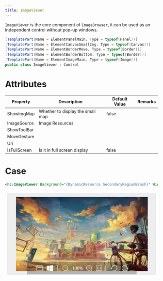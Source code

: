 ```yaml
---
title: ImageViewer
---
```


`ImageViewer` is the core component of `ImageBrowser`, it can be used as an independent control without pop-up windows.

```cs
[TemplatePart(Name = ElementPanelMain, Type = typeof(Panel))]
[TemplatePart(Name = ElementCanvasSmallImg, Type = typeof(Canvas))]
[TemplatePart(Name = ElementBorderMove, Type = typeof(Border))]
[TemplatePart(Name = ElementBorderBottom, Type = typeof(Border))]
[TemplatePart(Name = ElementImageMain, Type = typeof(Image))]
public class ImageViewer : Control
```

# Attributes
|Property|Description|Default Value|Remarks|
|-|-|-|-|
|ShowImgMap|Whether to display the small map|false||
|ImageSource|Image Resources|||
|ShowToolBar||||
|MoveGesture||||
|Uri||||
|IsFullScreen|Is it in full screen display|false|||

# Case

```xml
<hc:ImageViewer Background="{DynamicResource SecondaryRegionBrush}" Width="600" Height="330" ImageSource="/HandyControlDemo;component/Resources/Img/1.jpg"/>
```

![ImageViewer](https://raw.githubusercontent.com/HandyOrg/HandyOrgResource/master/HandyControl/Doc/extend_controls/ImageViewer_1.png)